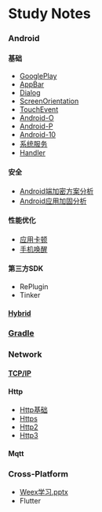 # Study Notes

### Android

#### 基础

* [GooglePlay](Android/GooglePlay/GooglePlay踩坑记录.md)
* [AppBar](Android/AndroidBase/appbar.md)
* [Dialog](Android/AndroidBase/dialog.md)
* [ScreenOrientation](Android/AndroidBase/ScreenOrientation.md)
* [TouchEvent](Android/AndroidBase/TouchEvent.md)
* [Android-O](Android/Platform/Android-O.md)
* [Android-P](Android/Platform/Android-P.md)
* [Android-10](Android/Platform/Android-10.md)
* [系统服务](Android/AndroidSystemServiceStudy/SystemService.md)
* [Handler](Android/AndroidBase/Handler.md)

#### 安全

* [Android端加密方案分析](Android/AndroidSecure/加密方案分析.md)
* [Android应用加固分析](Android/AndroidSecure/应用加固安全分析.md)

#### 性能优化

* [应用卡顿](Android/Performance/KaDun.md)
* [手机唤醒](Android/Performance/Wake.md)

#### 第三方SDK

* RePlugin
* Tinker

#### [Hybrid](Android/hybrid-doc/Hybrid.md)

### [Gradle](Gradle/Gradle.md)

### Network

#### [TCP/IP](Network/TCP/TCP.md)

#### Http

* [Http基础](Network/Http/HttpBase.md)
* [Https](Network/Http/Https.md)
* [Http2](Network/Http/Http2.md)
* [Http3](Network/Http/Http3.md)

#### Mqtt

### Cross-Platform

* [Weex学习.pptx](weex-study/30分钟尝尝Weex.pptx)
* Flutter
